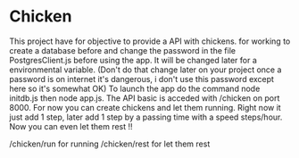 # Chicken

This project have for objective to provide a API with chickens.
for working to create a database before and change the password in the file PostgresClient.js before using the app. It will be changed later for a environmental variable. (Don't do that change later on your project once a password is on internet it's dangerous, i don't use this password except here so it's somewhat OK)
To launch the app do the command node initdb.js then node app.js.
The API basic is acceded with /chicken on port 8000.
For now you can create chickens and let them running. Right now it just add 1 step, later add 1 step by a passing time with a speed steps/hour.
Now you can even let them rest !!

/chicken/run for running
/chicken/rest for let them rest

